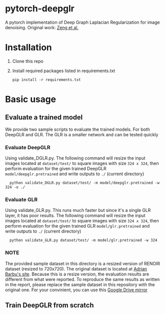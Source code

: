 # pytorch-deepglr
A pytorch implementation of Deep Graph Laplacian Regularization for image denoising. Original work: [Zeng et al.](http://openaccess.thecvf.com/content_CVPRW_2019/papers/NTIRE/Zeng_Deep_Graph_Laplacian_Regularization_for_Robust_Denoising_of_Real_Images_CVPRW_2019_paper.pdf)

# Installation
1. Clone this repo
2. Install required packages listed in requirements.txt

      ``` pip install -r requirements.txt ```

# Basic usage
## Evaluate a trained model
We provide two sample scripts to evaluate the trained models. For both DeepGLR and GLR. The GLR is a smaller network and can be tested quickly

### Evaluate DeepGLR
Using validate_DGLR.py. The following command will resize the input images located at ```dataset/test/``` to square images with size ```324 x 324```, then perform evaluation for the given trained DeepGLR ```model/deepglr.pretrained``` and write outputs to ```./``` (current directory)

      python validate_DGLR.py dataset/test/ -m model/deepglr.pretrained -w 324 -o ./

### Evaluate GLR
Using validate_GLR.py. This runs much faster but since it's a single GLR layer, it has poor results. The following command will resize the input images located at ```dataset/test/``` to square images with size ```324 x 324```, then perform evaluation for the given trained GLR ```model/glr.pretrained``` and write outputs to ```./``` (current directory)

      python validate_GLR.py dataset/test/ -m model/glr.pretrained -w 324
      
### NOTE
The provided sample dataset in this directory is a resized version of RENOIR dataset (resized to 720x720). The original dataset is located at [Adrian Barbu's site](http://adrianbarburesearch.blogspot.com/p/renoir-dataset.html). 
Because this is a resize version, the evaluation results are different from what were reported. To reproduce the same results as written in the report, please replace the sample dataset in this repository with the original one. For your convinient, you can use this [Google Drive mirror](http://adrianbarburesearch.blogspot.com/p/renoir-dataset.html)
      
## Train DeepGLR from scratch

